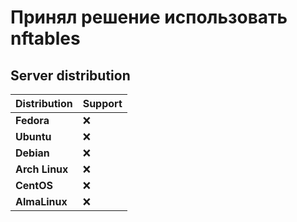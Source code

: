 # Принял решение использовать nftables

## Server distribution
| Distribution    | Support  |
|----------------|-----------|
| **Fedora**     | ❌         |
| **Ubuntu**     | ❌         |
| **Debian**     | ❌         |
| **Arch Linux** | ❌         |
| **CentOS**     | ❌         |
| **AlmaLinux**  | ❌         |
